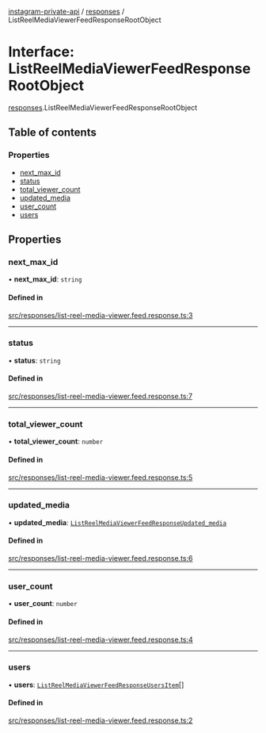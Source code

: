 [instagram-private-api](../../README.md) / [responses](../../modules/responses.md) / ListReelMediaViewerFeedResponseRootObject

# Interface: ListReelMediaViewerFeedResponseRootObject

[responses](../../modules/responses.md).ListReelMediaViewerFeedResponseRootObject

## Table of contents

### Properties

- [next\_max\_id](ListReelMediaViewerFeedResponseRootObject.md#next_max_id)
- [status](ListReelMediaViewerFeedResponseRootObject.md#status)
- [total\_viewer\_count](ListReelMediaViewerFeedResponseRootObject.md#total_viewer_count)
- [updated\_media](ListReelMediaViewerFeedResponseRootObject.md#updated_media)
- [user\_count](ListReelMediaViewerFeedResponseRootObject.md#user_count)
- [users](ListReelMediaViewerFeedResponseRootObject.md#users)

## Properties

### next\_max\_id

• **next\_max\_id**: `string`

#### Defined in

[src/responses/list-reel-media-viewer.feed.response.ts:3](https://github.com/Nerixyz/instagram-private-api/blob/b3351b9/src/responses/list-reel-media-viewer.feed.response.ts#L3)

___

### status

• **status**: `string`

#### Defined in

[src/responses/list-reel-media-viewer.feed.response.ts:7](https://github.com/Nerixyz/instagram-private-api/blob/b3351b9/src/responses/list-reel-media-viewer.feed.response.ts#L7)

___

### total\_viewer\_count

• **total\_viewer\_count**: `number`

#### Defined in

[src/responses/list-reel-media-viewer.feed.response.ts:5](https://github.com/Nerixyz/instagram-private-api/blob/b3351b9/src/responses/list-reel-media-viewer.feed.response.ts#L5)

___

### updated\_media

• **updated\_media**: [`ListReelMediaViewerFeedResponseUpdated_media`](ListReelMediaViewerFeedResponseUpdated_media.md)

#### Defined in

[src/responses/list-reel-media-viewer.feed.response.ts:6](https://github.com/Nerixyz/instagram-private-api/blob/b3351b9/src/responses/list-reel-media-viewer.feed.response.ts#L6)

___

### user\_count

• **user\_count**: `number`

#### Defined in

[src/responses/list-reel-media-viewer.feed.response.ts:4](https://github.com/Nerixyz/instagram-private-api/blob/b3351b9/src/responses/list-reel-media-viewer.feed.response.ts#L4)

___

### users

• **users**: [`ListReelMediaViewerFeedResponseUsersItem`](ListReelMediaViewerFeedResponseUsersItem.md)[]

#### Defined in

[src/responses/list-reel-media-viewer.feed.response.ts:2](https://github.com/Nerixyz/instagram-private-api/blob/b3351b9/src/responses/list-reel-media-viewer.feed.response.ts#L2)
